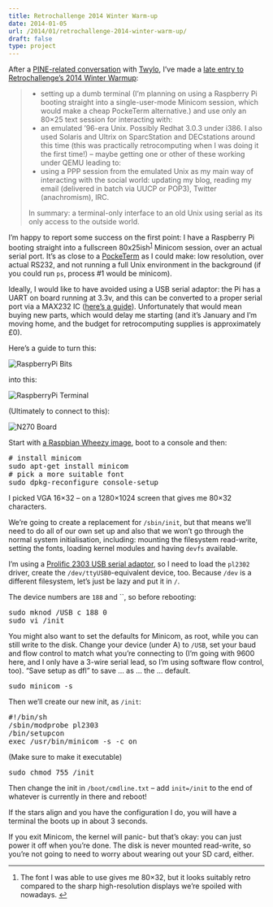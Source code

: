```yaml
---
title: Retrochallenge 2014 Winter Warm-up
date: 2014-01-05
url: /2014/01/retrochallenge-2014-winter-warm-up/
draft: false
type: project
---
```

After a [PINE-related conversation][1] with [Twylo][2], I&rsquo;ve made a [late entry to Retrochallenge&rsquo;s 2014 Winter Warmup][3]:

>   * setting up a dumb terminal (I&rsquo;m planning on using a Raspberry Pi booting straight into a single-user-mode Minicom session, which would make a cheap PockeTerm alternative.) and use only an 80&times;25 text session for interacting with:
>   * an emulated &rsquo;96-era Unix. Possibly Redhat 3.0.3 under i386. I also used Solaris and Ultrix on SparcStation and DECstations around this time (this was practically retrocomputing when I was doing it the first time!) &ndash; maybe getting one or other of these working under QEMU leading to:
>   * using a PPP session from the emulated Unix as my main way of interacting with the social world: updating my blog, reading my email (delivered in batch via UUCP or POP3), Twitter (anachromism), IRC.
> 
> In summary: a terminal-only interface to an old Unix using serial as its only access to the outside world. 

I&rsquo;m happy to report some success on the first point: I have a Raspberry Pi booting straight into a fullscreen 80x25ish<sup id="fnref-1"><a class="footnote-ref" href="#fn-1" rel="footnote">1</a></sup> Minicom session, over an actual serial port. It&rsquo;s as close to a [PockeTerm][4] as I could make: low resolution, over actual RS232, and not running a full Unix environment in the background (if you could run `ps`, process #1 would be minicom).

Ideally, I would like to have avoided using a USB serial adaptor: the Pi has a UART on board running at 3.3v, and this can be converted to a proper serial port via a MAX232 IC ([here&rsquo;s a guide][5]). Unfortunately that would mean buying new parts, which would delay me starting (and it&rsquo;s January and I&rsquo;m moving home, and the budget for retrocomputing supplies is approximately &pound;0).

Here&rsquo;s a guide to turn this:

![RaspberryPi Bits][6]

into this:

![RaspberryPi Terminal][7]

(Ultimately to connect to this):

![N270 Board][8]

Start with [a Raspbian Wheezy image][9], boot to a console and then:

<div class="codehilite">
  <pre><span class="c"># install minicom</span>
sudo apt-get install minicom
<span class="c"># pick a more suitable font</span>
sudo dpkg-reconfigure console-setup
</pre>
</div>

I picked VGA 16&#215;32 &#8211; on a 1280&#215;1024 screen that gives me 80&#215;32 characters.

We&rsquo;re going to create a replacement for `/sbin/init`, but that means we&rsquo;ll need to do all of our own set up and also that we won&rsquo;t go through the normal system initialisation, including: mounting the filesystem read-write, setting the fonts, loading kernel modules and having `devfs` available.

I&rsquo;m using a [Prolific 2303 USB serial adaptor][10], so I need to load the `pl2302` driver, create the `/dev/ttyUSB0`-equivalent device, too. Because `/dev` is a different filesystem, let&rsquo;s just be lazy and put it in `/`.

The device numbers are `188` and ``, so before rebooting:

<div class="codehilite">
  <pre>sudo mknod /USB c 188 0
sudo vi /init
</pre>
</div>

You might also want to set the defaults for Minicom, as root, while you can still write to the disk. Change your device (under A) to `/USB`, set your baud and flow control to match what you&rsquo;re connecting to (I&rsquo;m going with 9600 here, and I only have a 3-wire serial lead, so I&rsquo;m using software flow control, too). &ldquo;Save setup as dfl&rdquo; to save &hellip; as &hellip; the &hellip; default.

<div class="codehilite">
  <pre>sudo minicom -s
</pre>
</div>

Then we&rsquo;ll create our new init, as `/init`:

<div class="codehilite">
  <pre><span class="c">#!/bin/sh</span>
/sbin/modprobe pl2303
/bin/setupcon
<span class="nb">exec</span> /usr/bin/minicom -s -c on
</pre>
</div>

(Make sure to make it executable)

<div class="codehilite">
  <pre>sudo chmod 755 /init
</pre>
</div>

Then change the init in `/boot/cmdline.txt` &#8211; add `init=/init` to the end of whatever is currently in there and reboot!

If the stars align and you have the configuration I do, you will have a terminal the boots up in about 3 seconds.

If you exit Minicom, the kernel will panic- but that&rsquo;s okay: you can just power it off when you&rsquo;re done. The disk is never mounted read-write, so you&rsquo;re not going to need to worry about wearing out your SD card, either.

<div class="footnote">
  <hr />
  
  <ol>
    <li id="fn-1">
      The font I was able to use gives me 80&#215;32, but it looks suitably retro compared to the sharp high-resolution displays we&rsquo;re spoiled with nowadays.&nbsp;<a class="footnote-backref" href="#fnref-1" rev="footnote" title="Jump back to footnote 1 in the text">&#8617;</a>
    </li>
  </ol>
</div>

 [1]: https://twitter.com/insom/status/419258875758788608
 [2]: https://twitter.com/Twylo
 [3]: http://www.wickensonline.co.uk/retrochallenge-2012sc/2014-winter-warmup-entrants-list/
 [4]: http://www.brielcomputers.com/wordpress/?cat=25
 [5]: http://www.davidhunt.ie/?p=3091
 [6]: https://insom.iweb-storage.com/public/files/f164d156.png?inline=1
 [7]: https://insom.iweb-storage.com/public/files/6e19782b.png?inline=1
 [8]: https://insom.iweb-storage.com/public/files/b7746bbe.png?inline=1
 [9]: http://www.raspberrypi.org/downloads
 [10]: http://www.amazon.co.uk/gp/product/B00425S1H8?ie=UTF8&camp=3194&creative=21330&creativeASIN=B00425S1H8&linkCode=shr&tag=virtuvitri-21&qid=1388954621&sr=8-1&keywords=prolific+2303


